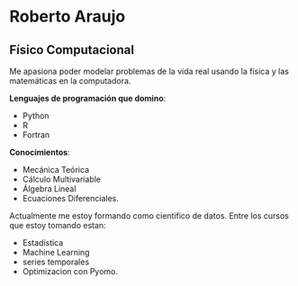 # Roberto Araujo

## Físico Computacional

Me apasiona poder modelar problemas de la vida real usando la física y las matemáticas en la computadora. 

**Lenguajes de programación que domino**:  
- Python 
- R 
- Fortran

**Conocimientos**: 
- Mecánica Teórica 
- Cálculo Multivariable 
- Álgebra Lineal 
- Ecuaciones Diferenciales.

Actualmente me estoy formando como cientifico de datos. Entre los cursos que estoy tomando estan: 
- Estadística 
- Machine Learning 
- series temporales 
- Optimizacion con Pyomo.
<!--
**araujorobert/araujorobert** is a ✨ _special_ ✨ repository because its `README.md` (this file) appears on your GitHub profile.

Here are some ideas to get you started:

- 🔭 I’m currently working on ...
- 🌱 I’m currently learning ...
- 👯 I’m looking to collaborate on ...
- 🤔 I’m looking for help with ...
- 💬 Ask me about ...
- 📫 How to reach me: ...
- 😄 Pronouns: ...
- ⚡ Fun fact: ...
-->

